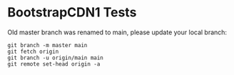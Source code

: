 # BootstrapCDN1 Tests

Old master branch was renamed to main, please update your local branch:

```
git branch -m master main
git fetch origin
git branch -u origin/main main
git remote set-head origin -a
```
